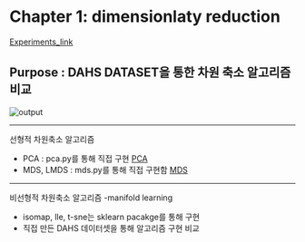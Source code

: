 # Chapter 1: dimensionlaty reduction
[Experiments_link](https://github.com/billkim418/Machine_learning_Coding/blob/21df838df1abb6ebd0a3679114f1ad9cb33077c1/01.Dimensionality%20reduction/ipython/BA1.ipynb)
## Purpose : DAHS DATASET을 통한 차원 축소 알고리즘 비교
![output](https://user-images.githubusercontent.com/68594529/195559954-239131b6-78de-43ed-8c36-78d39edec94e.png)

---
선형적 차원축소 알고리즘
- PCA : pca.py를 통해 직접 구현
  [PCA](https://github.com/billkim418/Machine_learning_Coding/blob/f58629a028b582b84956905944a5ba56be5187cf/01.Dimensionality%20reduction/python/pca.py)
- MDS, LMDS : mds.py를 통해 직접 구현함
  [MDS](https://github.com/billkim418/Machine_learning_Coding/blob/f58629a028b582b84956905944a5ba56be5187cf/01.Dimensionality%20reduction/python/mds.py)
---
비선형적 차원축소 알고리즘 -manifold learning
- isomap, lle, t-sne는 sklearn pacakge를 통해 구현
- 직접 만든 DAHS 데이터셋을 통해 알고리즘 구현 비교 

